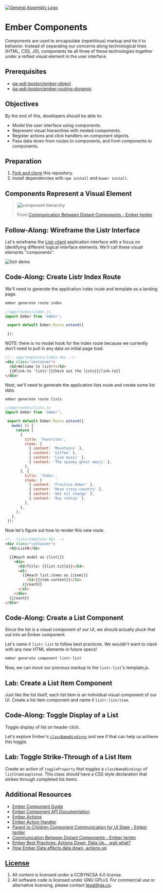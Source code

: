[![General Assembly Logo](https://camo.githubusercontent.com/1a91b05b8f4d44b5bbfb83abac2b0996d8e26c92/687474703a2f2f692e696d6775722e636f6d2f6b6538555354712e706e67)](https://generalassemb.ly/education/web-development-immersive)

# Ember Components

Components are used to encapsulate (repetitious) markup and tie it to behavior.
Instead of separating our concerns along technological lines (HTML, CSS, JS),
components tie all three of these technologies together under a reified visual
element in the user interface.

## Prerequisites

-   [ga-wdi-boston/ember-object](https://github.com/ga-wdi-boston/ember-object)
-   [ga-wdi-boston/ember-routing-dynamic](https://github.com/ga-wdi-boston/ember-routing-dynamic)

## Objectives

By the end of this, developers should be able to:

-   Model the user interface using components.
-   Represent visual hierarchies with nested components.
-   Register actions and click handlers on component objects.
-   Pass data down from routes to components, and from components to components.

## Preparation

1.  [Fork and clone](https://github.com/ga-wdi-boston/meta/wiki/ForkAndClone)
    this repository.
1.  Install dependencies with `npm install` and `bower install`.

## Components Represent a Visual Element

> ![component hierarchy](https://cloud.githubusercontent.com/assets/388761/12339386/dc1cc062-bae2-11e5-85be-ae33da715b2c.png)
>
> From [Communication Between Distant Components - Ember Igniter](http://emberigniter.com/communication-between-distant-components/)

## Follow-Along: Wireframe the Listr Interface

Let's wireframe the [Listr
client](https://github.com/ga-wdi-boston/listr-client) application interface
with a focus on identifying different logical interface elements. We'll call
these visual elements "components".

![listr demo](https://cloud.githubusercontent.com/assets/388761/12339395/e809372a-bae2-11e5-8073-89bcee5a7351.png)

## Code-Along: Create Listr Index Route

We'll need to generate the application index route and template as a landing page.

```js
ember generate route index
```

```js
//app/routes/index.js
import Ember from 'ember';

 export default Ember.Route.extend({

 });
```

NOTE: there is no model hook for the index route because we currently don't need to pull in any data on initial page load.


```html
<!-- app/templates/index.hbs -->
<div class="container">
  <h2>Welcome to listr!</h2>
  {{#link-to 'lists'}}Check out the lists{{/link-to}}
</div>
```

Next, we'll need to generate the application lists route and create some list data.

```js
ember generate route lists
```

```js
//app/routes/lists.js
import Ember from 'ember';

 export default Ember.Route.extend({
   model () {
     return [
       {
         title: 'Favorites',
         items: [
           { content: 'Mountains' },
           { content: 'Coffee' },
           { content: 'Live music' },
           { content: 'The spooky ghost emoji' },
         ],
       }, {
         title: 'Todos',
         items: [
           { content: 'Practice Ember' },
           { content: 'Move cross-country' },
           { content: 'Get oil change' },
           { content: 'Buy catnip' },
         ],
       },
     ];
   },
 });
```

Now let's figure out how to render this new route.

```html
<!-- lists/template.hbs -->
<div class="container">
  <h2>ListR</h2>

  {{#each model as |list|}}
    <div>
      <h3>Title: {{list.title}}</h3>
      <ul>
        {{#each list.items as |item|}}
          <li>{{item.content}}</li>
        {{/each}}
      </ul>
    </div>
  {{/each}}
</div>
```

## Code-Along: Create a List Component

Since the list is a visual component of our UI, we should actually pluck that
out into an Ember component.

Let's name it `listr-list` to follow best practices. We wouldn't want to clash
with any new HTML elements in future specs!

```js
ember generate component listr-list
```

Now, we can move our previous markup to the `listr-list`'s template.js.

## Lab: Create a List Item Component

Just like the list itself, each list item is an individual visual component of
our UI. Create a list item component and name it `listr-list/item`.

## Code-Along: Toggle Display of a List

Toggle display of list on header click.

Let's explore Ember's [`classNameBindings`](https://guides.emberjs.com/v1.10.0/components/customizing-a-components-element/)
and see if that can help us achieve this toggle.

## Lab: Toggle Strike-Through of a List Item

Create an action of `toggleProperty` that toggles a `classNameBindings` of
`listItemCompleted`. This class should have a CSS style declaration that
strikes through completed list items.

## Additional Resources

-   [Ember Component Guide](http://guides.emberjs.com/v2.5.0/components/defining-a-component/)
-   [Ember Component API Documentation](http://emberjs.com/api/classes/Ember.Component.html)
-   [Ember Actions](https://guides.emberjs.com/v2.5.0/templates/actions/)
-   [Ember Action Handler](http://emberjs.com/api/classes/Ember.ActionHandler.html#method_send)
-   [Parent to Children Component Communication for UI State - Ember Igniter](http://emberigniter.com/parent-to-children-component-communication/)
-   [Communication Between Distant Components - Ember Igniter](http://emberigniter.com/communication-between-distant-components/)
-   [Ember Best Practices: Actions Down, Data Up... wait what?](https://dockyard.com/blog/2015/10/14/best-practices-data-down-actions-up)
-   [How Ember Data affects data down, actions up](http://www.samselikoff.com/blog/how-ember-data-affects-data-down-actions-up/)

## [License](LICENSE)

1.  All content is licensed under a CC­BY­NC­SA 4.0 license.
1.  All software code is licensed under GNU GPLv3. For commercial use or
    alternative licensing, please contact legal@ga.co.
